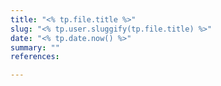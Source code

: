 ```yaml
---
title: "<% tp.file.title %>"
slug: "<% tp.user.sluggify(tp.file.title) %>"
date: "<% tp.date.now() %>"
summary: ""
references: 

---
```

